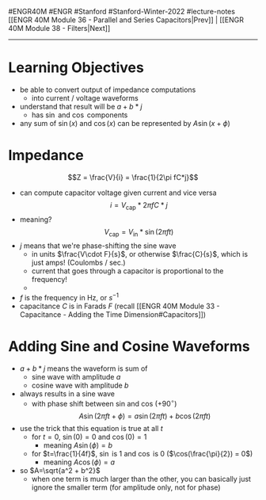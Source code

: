 #ENGR40M #ENGR #Stanford #Stanford-Winter-2022 #lecture-notes 
[[ENGR 40M Module 36 - Parallel and Series Capacitors|Prev]] | [[ENGR 40M Module 38 - Filters|Next]]
___
# Learning Objectives
- be able to convert output of impedance computations
	- into current / voltage waveforms
- understand that result will be $a + b*j$
	- has $\sin$ and $\cos$ components
- any sum of $\sin(x)$ and $\cos(x)$ can be represented by $A\sin(x +\phi)$

# Impedance
$$Z = \frac{V}{i} = \frac{1}{2\pi fC*j}$$
- can compute capacitor voltage given current and vice versa
$$i = V_\text{cap}*2\pi fC*j$$
- meaning?
$$V_\text{cap} = V_\text{in}*\sin(2\pi ft)$$
- $j$ means that we're phase-shifting the sine wave
	- in units $\frac{V\cdot F}{s}$, or otherwise $\frac{C}{s}$, which is just amps! (Coulombs / sec.)
	- current that goes through a capacitor is proportional to the frequency!
	- 
- $f$ is the frequency in Hz, or $s^{-1}$
- capacitance $C$ is in Farads $F$ (recall [[ENGR 40M Module 33 - Capacitance - Adding the Time Dimension#Capacitors]])

# Adding Sine and Cosine Waveforms
- $a + b*j$ means the waveform is sum of
	- sine wave with amplitude $a$
	- cosine wave with amplitude $b$
- always results in a sine wave
	- with phase shift between sin and cos ($+90^\circ$)
$$A\sin(2\pi f t+\phi) = a\sin(2\pi ft)+b\cos(2\pi ft)$$
- use the trick that this equation is true at all $t$
	- for $t = 0$, $\sin(0) = 0$ and $\cos(0)=1$
		- meaning $A\sin(\phi) = b$
	- for $t=\frac{1}{4f}$, $\sin$ is 1 and $\cos$ is 0 ($\cos(\frac{\pi}{2}) = 0$)
		- meaning $A\cos(\phi) = a$
- so $A=\sqrt{a^2 + b^2}$
	- when one term is much larger than the other, you can basically just ignore the smaller term (for amplitude only, not for phase)